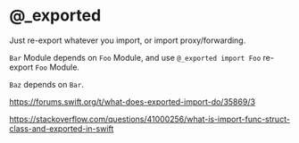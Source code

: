 # @_exported

Just re-export whatever you import, or import proxy/forwarding.

`Bar` Module depends on `Foo` Module, and use `@_exported import Foo` re-export `Foo` Module.

`Baz` depends on `Bar`.

https://forums.swift.org/t/what-does-exported-import-do/35869/3

https://stackoverflow.com/questions/41000256/what-is-import-func-struct-class-and-exported-in-swift
